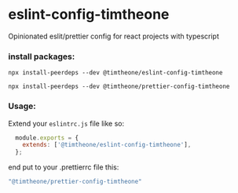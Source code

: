 # eslint-config-timtheone

Opinionated eslit/prettier config for react projects with typescript

### install packages:

`npx install-peerdeps --dev @timtheone/eslint-config-timtheone`

`npx install-peerdeps --dev @timtheone/prettier-config-timtheone`



### Usage:

Extend your `eslintrc.js` file like so:

```javascript
  module.exports = {
    extends: ['@timtheone/eslint-config-timtheone'],    
  };
```

end put to your .prettierrc file this:

```javascript
"@timtheone/prettier-config-timtheone"
```

